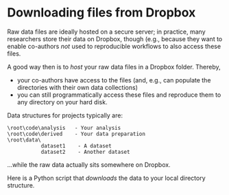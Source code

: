 # Downloading files from Dropbox

Raw data files are ideally hosted on a secure server; in practice, many researchers
store their data on Dropbox, though (e.g., because they want to enable
co-authors *not* used to reproducible workflows to also access these
files.

A good way then is to *host* your raw data files in a Dropbox folder. Thereby,
- your co-authors have access to the files (and, e.g., can populate
  the directories with their own data collections)
- you can still programmatically access these files and reproduce
  them to any directory on your hard disk.

Data structures for projects typically are:

```
\root\code\analysis   - Your analysis
\root\code\derived    - Your data preparation
\root\data\
           dataset1    - A dataset
           dataset2    - Another dataset
```

...while the raw data actually sits somewhere on Dropbox.

Here is a Python script that *downloads* the data to your
local directory structure.

<script src="https://gist.github.com/hannesdatta/10422a6fbb584f245c83361245335741.js"></script>
